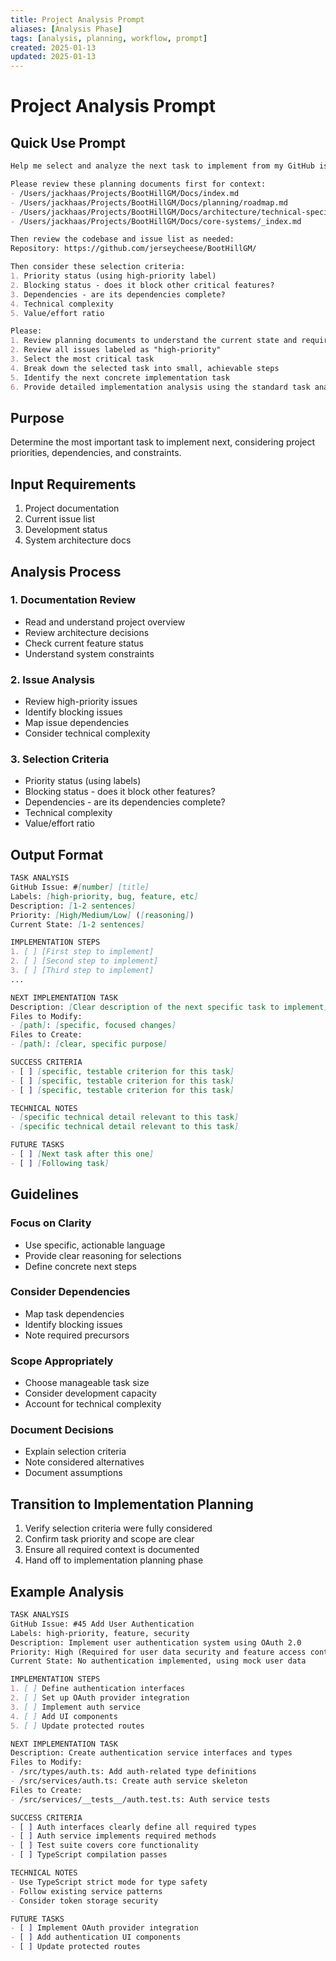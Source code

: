```yaml
---
title: Project Analysis Prompt
aliases: [Analysis Phase]
tags: [analysis, planning, workflow, prompt]
created: 2025-01-13
updated: 2025-01-13
---
```


# Project Analysis Prompt

## Quick Use Prompt
```markdown
Help me select and analyze the next task to implement from my GitHub issues.

Please review these planning documents first for context:
- /Users/jackhaas/Projects/BootHillGM/Docs/index.md
- /Users/jackhaas/Projects/BootHillGM/Docs/planning/roadmap.md
- /Users/jackhaas/Projects/BootHillGM/Docs/architecture/technical-specification.md
- /Users/jackhaas/Projects/BootHillGM/Docs/core-systems/_index.md

Then review the codebase and issue list as needed:
Repository: https://github.com/jerseycheese/BootHillGM/

Then consider these selection criteria:
1. Priority status (using high-priority label)
2. Blocking status - does it block other critical features?
3. Dependencies - are its dependencies complete?
4. Technical complexity
5. Value/effort ratio

Please:
1. Review planning documents to understand the current state and requirements
2. Review all issues labeled as "high-priority"
3. Select the most critical task 
4. Break down the selected task into small, achievable steps
5. Identify the next concrete implementation task
6. Provide detailed implementation analysis using the standard task analysis format
```

## Purpose
Determine the most important task to implement next, considering project priorities, dependencies, and constraints.

## Input Requirements
1. Project documentation
2. Current issue list
3. Development status
4. System architecture docs

## Analysis Process

### 1. Documentation Review
- Read and understand project overview
- Review architecture decisions
- Check current feature status
- Understand system constraints

### 2. Issue Analysis
- Review high-priority issues
- Identify blocking issues
- Map issue dependencies
- Consider technical complexity

### 3. Selection Criteria
- Priority status (using labels)
- Blocking status - does it block other features?
- Dependencies - are its dependencies complete?
- Technical complexity
- Value/effort ratio

## Output Format

```markdown
TASK ANALYSIS
GitHub Issue: #[number] [title]
Labels: [high-priority, bug, feature, etc]
Description: [1-2 sentences]
Priority: [High/Medium/Low] ([reasoning])
Current State: [1-2 sentences]

IMPLEMENTATION STEPS
1. [ ] [First step to implement]
2. [ ] [Second step to implement]
3. [ ] [Third step to implement]
...

NEXT IMPLEMENTATION TASK
Description: [Clear description of the next specific task to implement]
Files to Modify:
- [path]: [specific, focused changes]
Files to Create:
- [path]: [clear, specific purpose]

SUCCESS CRITERIA
- [ ] [specific, testable criterion for this task]
- [ ] [specific, testable criterion for this task]
- [ ] [specific, testable criterion for this task]

TECHNICAL NOTES
- [specific technical detail relevant to this task]
- [specific technical detail relevant to this task]

FUTURE TASKS
- [ ] [Next task after this one]
- [ ] [Following task]
```

## Guidelines

### Focus on Clarity
- Use specific, actionable language
- Provide clear reasoning for selections
- Define concrete next steps

### Consider Dependencies
- Map task dependencies
- Identify blocking issues
- Note required precursors

### Scope Appropriately
- Choose manageable task size
- Consider development capacity
- Account for technical complexity

### Document Decisions
- Explain selection criteria
- Note considered alternatives
- Document assumptions

## Transition to Implementation Planning
1. Verify selection criteria were fully considered
2. Confirm task priority and scope are clear
3. Ensure all required context is documented
4. Hand off to implementation planning phase

## Example Analysis

```markdown
TASK ANALYSIS
GitHub Issue: #45 Add User Authentication
Labels: high-priority, feature, security
Description: Implement user authentication system using OAuth 2.0
Priority: High (Required for user data security and feature access control)
Current State: No authentication implemented, using mock user data

IMPLEMENTATION STEPS
1. [ ] Define authentication interfaces
2. [ ] Set up OAuth provider integration
3. [ ] Implement auth service
4. [ ] Add UI components
5. [ ] Update protected routes

NEXT IMPLEMENTATION TASK
Description: Create authentication service interfaces and types
Files to Modify:
- /src/types/auth.ts: Add auth-related type definitions
- /src/services/auth.ts: Create auth service skeleton
Files to Create:
- /src/services/__tests__/auth.test.ts: Auth service tests

SUCCESS CRITERIA
- [ ] Auth interfaces clearly define all required types
- [ ] Auth service implements required methods
- [ ] Test suite covers core functionality
- [ ] TypeScript compilation passes

TECHNICAL NOTES
- Use TypeScript strict mode for type safety
- Follow existing service patterns
- Consider token storage security

FUTURE TASKS
- [ ] Implement OAuth provider integration
- [ ] Add authentication UI components
- [ ] Update protected routes
```